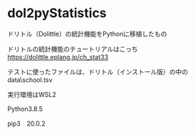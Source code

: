 # dol2pyStatistics
ドリトル（Dolittle）の統計機能をPythonに移植したもの

ドリトルの統計機能のチュートリアルはこっち
https://dolittle.eplang.jp/ch_stat33

テストに使ったファイルは、ドリトル（インストール版）の中のdata\school.tsv

実行環境はWSL2

Python3.8.5

pip3　20.0.2
